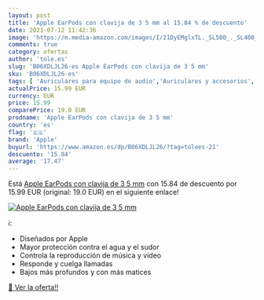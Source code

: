 ```yaml
---
layout: post
title: 'Apple EarPods con clavija de 3 5 mm al 15.84 % de descuento'
date: 2021-07-12 11:42:36
image: 'https://m.media-amazon.com/images/I/21DyEMglxTL._SL500_._SL400_.jpg'
comments: true
category: ofertas
author: 'tole.es'
slug: 'B06XDLJL26-es Apple EarPods con clavija de 3 5 mm'
sku: 'B06XDLJL26-es'
tags: [ 'Auriculares para equipo de audio','Auriculares y accesorios','Electrónica','apple', ]
actualPrice: 15.99 EUR
currency: EUR
price: 15.99
comparePrice: 19.0 EUR
prodname: 'Apple EarPods con clavija de 3 5 mm'
country: 'es'
flag: '🇪🇸'
brand: 'Apple'
buyurl: 'https://www.amazon.es/dp/B06XDLJL26/?tag=tolees-21'
descuento: '15.84'
average: '17.47'
---
```


Está [Apple EarPods con clavija de 3 5 mm](https://www.amazon.es/dp/B06XDLJL26/?tag=tolees-21) con 15.84 de descuento por 15.99 EUR (original: 19.0 EUR) en el siguiente enlace!

[![Apple EarPods con clavija de 3 5 mm](https://m.media-amazon.com/images/I/21DyEMglxTL._SL500_._SL400_.jpg)](https://www.amazon.es/dp/B06XDLJL26/?tag=tolees-21)

ℹ️:

- Diseñados por Apple
- Mayor protección contra el agua y el sudor
- Controla la reproducción de música y vídeo
- Responde y cuelga llamadas
- Bajos más profundos y con más matices

[🛒 Ver la oferta!!](https://www.amazon.es/dp/B06XDLJL26/?tag=tolees-21)
